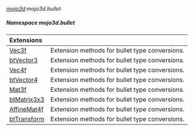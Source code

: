 _[mojo3d](../../modules/mojo3d/mojo3d-module.md):mojo3d.bullet_
##### Namespace mojo3d.bullet

| Extensions | |
|:---|:---|
| [Vec3f](mojo3d-bullet-vec3f_ext.md) | Extension methods for bullet type conversions. |
| [btVector3](mojo3d-bullet-btvector3_ext.md) | Extension methods for bullet type conversions. |
| [Vec4f](mojo3d-bullet-vec4f_ext.md) | Extension methods for bullet type conversions. |
| [btVector4](mojo3d-bullet-btvector4_ext.md) | Extension methods for bullet type conversions. |
| [Mat3f](mojo3d-bullet-mat3f_ext.md) | Extension methods for bullet type conversions. |
| [btMatrix3x3](mojo3d-bullet-btmatrix3x3_ext.md) | Extension methods for bullet type conversions. |
| [AffineMat4f](mojo3d-bullet-affinemat4f_ext.md) | Extension methods for bullet type conversions. |
| [btTransform](mojo3d-bullet-bttransform_ext.md) | Extension methods for bullet type conversions. |
